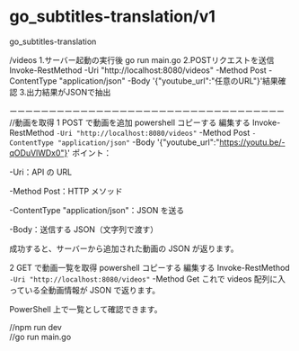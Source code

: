 # go_subtitles-translation/v1
go_subtitles-translation

/videos
1.サーバー起動の実行後
go run main.go 
2.POSTリクエストを送信
Invoke-RestMethod -Uri "http://localhost:8080/videos" -Method Post -ContentType "application/json" -Body '{"youtube_url":"任意のURL"}'結果確認
3.出力結果がJSONで抽出

ーーーーーーーーーーーーーーーーーーーーーーーーーーーーーーーーーーー
//動画を取得
1️ POST で動画を追加
powershell
コピーする
編集する
Invoke-RestMethod `
    -Uri "http://localhost:8080/videos" `
    -Method Post `
    -ContentType "application/json" `
    -Body '{"youtube_url":"https://youtu.be/-qODuVlWDx0"}'
ポイント：

-Uri：API の URL

-Method Post：HTTP メソッド

-ContentType "application/json"：JSON を送る

-Body：送信する JSON（文字列で渡す）

成功すると、サーバーから追加された動画の JSON が返ります。

2️ GET で動画一覧を取得
powershell
コピーする
編集する
Invoke-RestMethod `
    -Uri "http://localhost:8080/videos" `
    -Method Get
これで videos 配列に入っている全動画情報が JSON で返ります。

PowerShell 上で一覧として確認できます。

//npm run dev      
//go run main.go